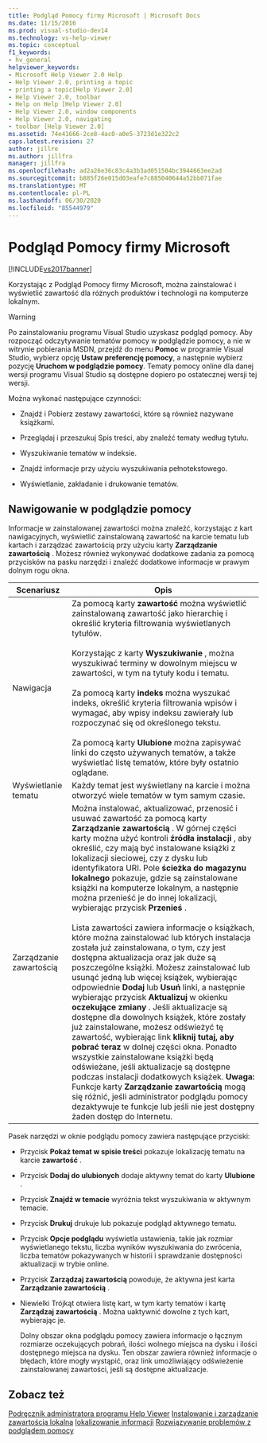 ```yaml
---
title: Podgląd Pomocy firmy Microsoft | Microsoft Docs
ms.date: 11/15/2016
ms.prod: visual-studio-dev14
ms.technology: vs-help-viewer
ms.topic: conceptual
f1_keywords:
- hv_general
helpviewer_keywords:
- Microsoft Help Viewer 2.0 Help
- Help Viewer 2.0, printing a topic
- printing a topic[Help Viewer 2.0]
- Help Viewer 2.0, toolbar
- Help on Help [Help Viewer 2.0]
- Help Viewer 2.0, window components
- Help Viewer 2.0, navigating
- toolbar [Help Viewer 2.0]
ms.assetid: 74e41666-2ce8-4ac0-a0e5-3723d1e322c2
caps.latest.revision: 27
author: jillre
ms.author: jillfra
manager: jillfra
ms.openlocfilehash: ad2a26e36c83c4a3b3ad051504bc3944663ee2ad
ms.sourcegitcommit: b885f26e015d03eafe7c885040644a52bb071fae
ms.translationtype: MT
ms.contentlocale: pl-PL
ms.lasthandoff: 06/30/2020
ms.locfileid: "85544979"
---
```

# <a name="microsoft-help-viewer"></a>Podgląd Pomocy firmy Microsoft
[!INCLUDE[vs2017banner](../includes/vs2017banner.md)]

Korzystając z Podgląd Pomocy firmy Microsoft, można zainstalować i wyświetlić zawartość dla różnych produktów i technologii na komputerze lokalnym.

> [!WARNING]
> Po zainstalowaniu programu Visual Studio uzyskasz podgląd pomocy. Aby rozpocząć odczytywanie tematów pomocy w podglądzie pomocy, a nie w witrynie pobierania MSDN, przejdź do menu **Pomoc** w programie Visual Studio, wybierz opcję **Ustaw preferencję pomocy**, a następnie wybierz pozycję **Uruchom w podglądzie pomocy**. Tematy pomocy online dla danej wersji programu Visual Studio są dostępne dopiero po ostatecznej wersji tej wersji.

 Można wykonać następujące czynności:

- Znajdź i Pobierz zestawy zawartości, które są również nazywane książkami.

- Przeglądaj i przeszukuj Spis treści, aby znaleźć tematy według tytułu.

- Wyszukiwanie tematów w indeksie.

- Znajdź informacje przy użyciu wyszukiwania pełnotekstowego.

- Wyświetlanie, zakładanie i drukowanie tematów.

## <a name="navigating-the-help-viewer"></a>Nawigowanie w podglądzie pomocy
 Informacje w zainstalowanej zawartości można znaleźć, korzystając z kart nawigacyjnych, wyświetlić zainstalowaną zawartość na karcie tematu lub kartach i zarządzać zawartością przy użyciu karty **Zarządzanie zawartością** . Możesz również wykonywać dodatkowe zadania za pomocą przycisków na pasku narzędzi i znaleźć dodatkowe informacje w prawym dolnym rogu okna.

|Scenariusz|Opis|
|-|-|
|Nawigacja|Za pomocą karty **zawartość** można wyświetlić zainstalowaną zawartość jako hierarchię i określić kryteria filtrowania wyświetlanych tytułów.<br /><br /> Korzystając z karty **Wyszukiwanie** , można wyszukiwać terminy w dowolnym miejscu w zawartości, w tym na tytuły kodu i tematu.<br /><br /> Za pomocą karty **indeks** można wyszukać indeks, określić kryteria filtrowania wpisów i wymagać, aby wpisy indeksu zawierały lub rozpoczynać się od określonego tekstu.<br /><br /> Za pomocą karty **Ulubione** można zapisywać linki do często używanych tematów, a także wyświetlać listę tematów, które były ostatnio oglądane.|
|Wyświetlanie tematu|Każdy temat jest wyświetlany na karcie i można otworzyć wiele tematów w tym samym czasie.|
|Zarządzanie zawartością|Można instalować, aktualizować, przenosić i usuwać zawartość za pomocą karty **Zarządzanie zawartością** . W górnej części karty można użyć kontroli **źródła instalacji** , aby określić, czy mają być instalowane książki z lokalizacji sieciowej, czy z dysku lub identyfikatora URI. Pole **ścieżka do magazynu lokalnego** pokazuje, gdzie są zainstalowane książki na komputerze lokalnym, a następnie można przenieść je do innej lokalizacji, wybierając przycisk **Przenieś** .<br /><br /> Lista zawartości zawiera informacje o książkach, które można zainstalować lub których instalacja została już zainstalowana, o tym, czy jest dostępna aktualizacja oraz jak duże są poszczególne książki. Możesz zainstalować lub usunąć jedną lub więcej książek, wybierając odpowiednie **Dodaj** lub **Usuń** linki, a następnie wybierając przycisk **Aktualizuj** w okienku **oczekujące zmiany** . Jeśli aktualizacje są dostępne dla dowolnych książek, które zostały już zainstalowane, możesz odświeżyć tę zawartość, wybierając link **kliknij tutaj, aby pobrać teraz** w dolnej części okna. Ponadto wszystkie zainstalowane książki będą odświeżane, jeśli aktualizacje są dostępne podczas instalacji dodatkowych książek. **Uwaga:**  Funkcje karty **Zarządzanie zawartością** mogą się różnić, jeśli administrator podglądu pomocy dezaktywuje te funkcje lub jeśli nie jest dostępny żaden dostęp do Internetu.|

 Pasek narzędzi w oknie podglądu pomocy zawiera następujące przyciski:

- Przycisk **Pokaż temat w spisie treści** pokazuje lokalizację tematu na karcie **zawartość** .

- Przycisk **Dodaj do ulubionych** dodaje aktywny temat do karty **Ulubione** .

- Przycisk **Znajdź w temacie** wyróżnia tekst wyszukiwania w aktywnym temacie.

- Przycisk **Drukuj** drukuje lub pokazuje podgląd aktywnego tematu.

- Przycisk **Opcje podglądu** wyświetla ustawienia, takie jak rozmiar wyświetlanego tekstu, liczba wyników wyszukiwania do zwrócenia, liczba tematów pokazywanych w historii i sprawdzanie dostępności aktualizacji w trybie online.

- Przycisk **Zarządzaj zawartością** powoduje, że aktywna jest karta **Zarządzanie zawartością** .

- Niewielki Trójkąt otwiera listę kart, w tym karty tematów i kartę **Zarządzaj zawartością** . Można uaktywnić dowolne z tych kart, wybierając je.

  Dolny obszar okna podglądu pomocy zawiera informacje o łącznym rozmiarze oczekujących pobrań, ilości wolnego miejsca na dysku i ilości dostępnego miejsca na dysku. Ten obszar zawiera również informacje o błędach, które mogły wystąpić, oraz link umożliwiający odświeżenie zainstalowanej zawartości, jeśli są dostępne aktualizacje.

## <a name="see-also"></a>Zobacz też
 [Podręcznik administratora programu Help Viewer](../ide/help-viewer-administrator-guide.md) [Instalowanie i zarządzanie zawartością lokalną](../ide/install-and-manage-local-content.md) [lokalizowanie informacji](../ide/locate-information.md) [Rozwiązywanie problemów z podglądem pomocy](../ide/troubleshooting-the-help-viewer.md)

